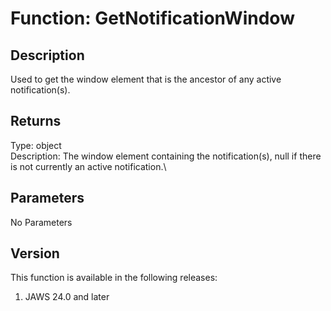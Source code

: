 # Function: GetNotificationWindow

## Description

Used to get the window element that is the ancestor of any active
notification(s).

## Returns

Type: object\
Description: The window element containing the notification(s), null if
there is not currently an active notification.\

## Parameters

No Parameters

## Version

This function is available in the following releases:

1.  JAWS 24.0 and later

